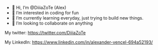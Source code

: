 - 👋 Hi, I’m @DiiiaZoTe (Alex)
- 👀 I’m interested in coding for fun
- 🌱 I’m currently learning everyday, just trying to build new things.
- 💞️ I’m looking to collaborate on anything

My twitter: https://twitter.com/DiiiaZoTe

My LinkedIn: https://www.linkedin.com/in/alexander-vencel-694a52193/

<!---
DiiiaZoTe/DiiiaZoTe is a ✨ special ✨ repository because its `README.md` (this file) appears on your GitHub profile.
You can click the Preview link to take a look at your changes.
--->
